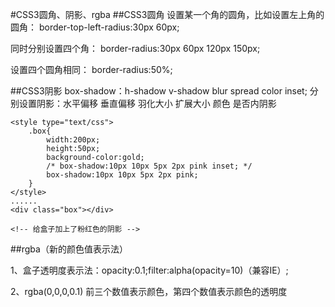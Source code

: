 #CSS3圆角、阴影、rgba
##CSS3圆角
设置某一个角的圆角，比如设置左上角的圆角：
border-top-left-radius:30px 60px;

同时分别设置四个角： border-radius:30px 60px 120px 150px;

设置四个圆角相同：
border-radius:50%;

##CSS3阴影
box-shadow：h-shadow v-shadow blur spread color inset;
分别设置阴影：水平偏移 垂直偏移 羽化大小 扩展大小 颜色 是否内阴影

```
<style type="text/css">
    .box{
        width:200px;
        height:50px;
        background-color:gold;
        /* box-shadow:10px 10px 5px 2px pink inset; */
        box-shadow:10px 10px 5px 2px pink;
    }
</style>
......
<div class="box"></div>

<!-- 给盒子加上了粉红色的阴影 -->
```


##rgba（新的颜色值表示法）

1、盒子透明度表示法：opacity:0.1;filter:alpha(opacity=10)（兼容IE）;

2、rgba(0,0,0,0.1) 前三个数值表示颜色，第四个数值表示颜色的透明度